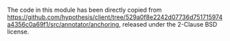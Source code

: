 The code in this module has been directly copied from https://github.com/hypothesis/client/tree/529a0f8e2242d07736d751715974a4356c0a69f1/src/annotator/anchoring, released under the 2-Clause BSD license.